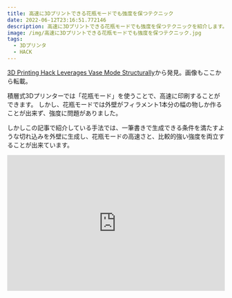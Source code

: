 ```yaml
---
title: 高速に3Dプリントできる花瓶モードでも強度を保つテクニック
date: 2022-06-12T23:16:51.772146
description: 高速に3Dプリントできる花瓶モードでも強度を保つテクニックを紹介します。
image: /img/高速に3Dプリントできる花瓶モードでも強度を保つテクニック.jpg
tags:
  - 3Dプリンタ
  - HACK
---
```

[3D Printing Hack Leverages Vase Mode Structurally](https://hackaday.com/2022/05/15/3d-printing-hack-leverages-vase-mode-structurally/)から発見。画像もここから転載。

積層式3Dプリンターでは「花瓶モード」を使うことで、高速に印刷することができます。
しかし、花瓶モードでは外壁がフィラメント1本分の幅の物しか作ることが出来ず、強度に問題がありました。

しかしこの記事で紹介している手法では、一筆書きで生成できる条件を満たすような切れ込みを外壁に生成し、花瓶モードの高速さと、比較的強い強度を両立することが出来ています。


<iframe width="100%" height="315" src="https://www.youtube.com/embed/STNJbHJf9K0" title="YouTube video player" frameborder="0" allow="accelerometer; autoplay; clipboard-write; encrypted-media; gyroscope; picture-in-picture" allowfullscreen></iframe>
